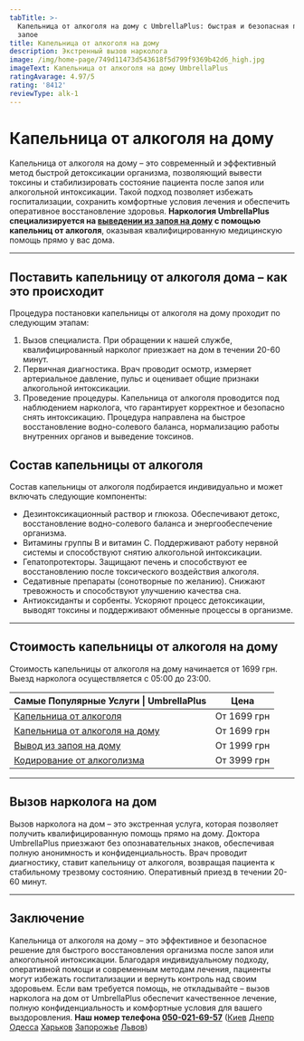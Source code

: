```yaml
---
tabTitle: >-
  Капельница от алкоголя на дому с UmbrellaPlus: быстрая и безопасная помощь при
  запое
title: Капельница от алкоголя на дому
description: Экстренный вызов нарколога
image: /img/home-page/749d11473d543618f5d799f9369b42d6_high.jpg
imageText: Капельница от алкоголя на дому UmbrellaPlus
ratingAvarage: 4.97/5
rating: '8412'
reviewType: alk-1
---
```


# Капельница от алкоголя на дому

Капельница от алкоголя на дому – это современный и эффективный метод быстрой детоксикации организма, позволяющий вывести токсины и стабилизировать состояние пациента после запоя или алкогольной интоксикации. Такой подход позволяет избежать госпитализации, сохранить комфортные условия лечения и обеспечить оперативное восстановление здоровья. **Наркология UmbrellaPlus** **специализируется на [выведении из запоя на дому](https://umbrella-plus.com.ua/services/vivod-iz-zapoia-na-domy-umbrellaplus/) с помощью капельниц от алкоголя**, оказывая квалифицированную медицинскую помощь прямо у вас дома.

***

## Поставить капельницу от алкоголя дома – как это происходит

Процедура постановки капельницы от алкоголя на дому проходит по следующим этапам:

1. Вызов специалиста.
    При обращении к нашей службе, квалифицированный нарколог приезжает на дом в течении 20-60 минут.
2. Первичная диагностика.
    Врач проводит осмотр, измеряет артериальное давление, пульс и оценивает общие признаки алкогольной интоксикации.
3. Проведение процедуры.
    Капельница от алкоголя проводится под наблюдением нарколога, что гарантирует корректное и безопасно снять интоксикацию. Процедура направлена на быстрое восстановление водно-солевого баланса, нормализацию работы внутренних органов и выведение токсинов. 

## Состав капельницы от алкоголя

Состав капельницы от алкоголя подбирается индивидуально и может включать следующие компоненты:

* Дезинтоксикационный раствор и глюкоза.
   Обеспечивают детокс, восстановление водно-солевого баланса и энергообеспечение организма. 
* Витамины группы B и витамин C.
   Поддерживают работу нервной системы и способствуют снятию алкогольной интоксикации. 
* Гепатопротекторы.
   Защищают печень и способствуют ее восстановлению после токсического воздействия алкоголя. 
* Седативные препараты (сонотворные по желанию).
   Снижают тревожность и способствуют улучшению качества сна. 
* Антиоксиданты и сорбенты.
   Ускоряют процесс детоксикации, выводят токсины и поддерживают обменные процессы в организме. 

***

## Стоимость капельницы от алкоголя на дому

Стоимость капельницы от алкоголя на дому начинается от 1699 грн. Выезд нарколога осуществляется с 05:00 до 23:00.

| Самые Популярные Услуги \| UmbrellaPlus                                                                             | Цена        |
| ------------------------------------------------------------------------------------------------------------------- | ----------- |
| [Капельница от алкоголя](https://umbrella-plus.com.ua/services/kapelnica-ot-alkogolia-umbrellaplus/)                | От 1699 грн |
| [Капельница от алкоголя на дому](https://umbrella-plus.com.ua/services/kapelnica_ot_alkogola_na_domy_umbrellaplus/) | От 1699 грн |
| [Вывод из запоя на дому](https://umbrella-plus.com.ua/services/vivod-iz-zapoia-na-domy-umbrellaplus/)               | От 1999 грн |
| [Кодирование от алкоголизма](https://umbrella-plus.com.ua/services/kodirovka-ot-alkogolia-umbrellaplus/)            | От 3999 грн |

***

## Вызов нарколога на дом

Вызов нарколога на дом – это экстренная услуга, которая позволяет получить квалифицированную помощь прямо на дому. Доктора UmbrellaPlus приезжают без опознавательных знаков, обеспечивая полную анонимность и конфиденциальность. Врач проводит диагностику, ставит капельницу от алкоголя, возвращая пациента к стабильному трезвому состоянию. Оперативный приезд в течении 20-60 минут.

***

## Заключение

Капельница от алкоголя на дому – это эффективное и безопасное решение для быстрого восстановления организма после запоя или алкогольной интоксикации. Благодаря индивидуальному подходу, оперативной помощи и современным методам лечения, пациенты могут избежать госпитализации и вернуть контроль над своим здоровьем. Если вам требуется помощь, не откладывайте – вызов нарколога на дом от UmbrellaPlus обеспечит качественное лечение, полную конфиденциальность и комфортные условия для вашего выздоровления. **Наш номер телефона [050-021-69-57](tel:0500216957)** ([Киев](https://umbrella-plus.com.ua/kiev/) [Днепр](https://umbrella-plus.com.ua/dnepr/) [Одесса](https://umbrella-plus.com.ua/lechenie-alc/) [Харьков](https://umbrella-plus.com.ua/kharkiv/) [Запорожье](https://umbrella-plus.com.ua/zaporozie/) [Львов](https://umbrella-plus.com.ua/lviv/))

